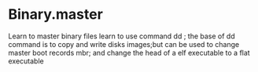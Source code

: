 # Binary.master
Learn to master binary files
learn to use command dd ; the base of dd command is to copy and write disks images;but can be used to change master boot records mbr; and change the head of a elf executable to a flat executable

